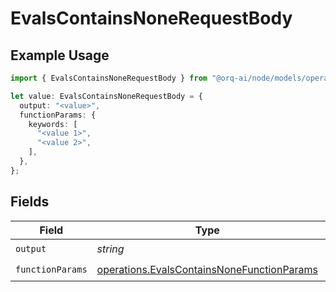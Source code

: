 # EvalsContainsNoneRequestBody

## Example Usage

```typescript
import { EvalsContainsNoneRequestBody } from "@orq-ai/node/models/operations";

let value: EvalsContainsNoneRequestBody = {
  output: "<value>",
  functionParams: {
    keywords: [
      "<value 1>",
      "<value 2>",
    ],
  },
};
```

## Fields

| Field                                                                                                    | Type                                                                                                     | Required                                                                                                 | Description                                                                                              |
| -------------------------------------------------------------------------------------------------------- | -------------------------------------------------------------------------------------------------------- | -------------------------------------------------------------------------------------------------------- | -------------------------------------------------------------------------------------------------------- |
| `output`                                                                                                 | *string*                                                                                                 | :heavy_check_mark:                                                                                       | N/A                                                                                                      |
| `functionParams`                                                                                         | [operations.EvalsContainsNoneFunctionParams](../../models/operations/evalscontainsnonefunctionparams.md) | :heavy_check_mark:                                                                                       | N/A                                                                                                      |